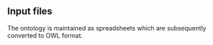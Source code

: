 ## Input files

The ontology is maintained as spreadsheets which are subsequently converted to OWL format. 
